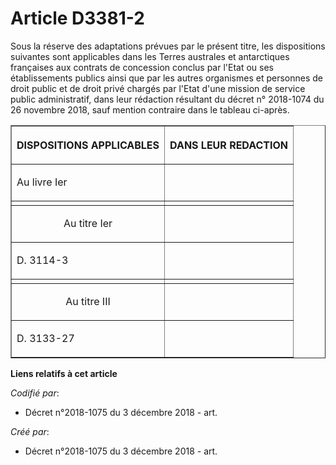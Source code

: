 # Article D3381-2

Sous la réserve des adaptations prévues par le présent titre, les dispositions suivantes sont applicables dans les Terres
australes et antarctiques françaises aux contrats de concession conclus par l'Etat ou ses établissements publics ainsi que
par les autres organismes et personnes de droit public et de droit privé chargés par l'Etat d'une mission de service public
administratif, dans leur rédaction résultant du décret n° 2018-1074 du 26 novembre 2018, sauf mention contraire dans le
tableau ci-après.

<table border="1">
      <tbody><tr>
        <th>

DISPOSITIONS APPLICABLES</th>
        <th>

DANS LEUR REDACTION</th>
      </tr>
      <tr>
        <td align="left">

Au livre Ier</td>
        <td align="left">
      </td></tr>
      <tr>
        <td align="left">
        </td><td align="left">
      </td></tr>
      <tr>
        <td align="center">

Au titre Ier</td>
        <td align="left">
      </td></tr>
      <tr>
        <td align="left">

D. 3114-3</td>
        <td align="left">
      </td></tr>
      <tr>
        <td align="left">
        </td><td align="left">
      </td></tr>
      <tr>
        <td align="center">

Au titre III</td>
        <td align="left">
      </td></tr>
      <tr>
        <td align="left">

D. 3133-27</td>
        <td align="left">
      </td></tr>
    </tbody></table>

**Liens relatifs à cet article**

_Codifié par_:

  - Décret n°2018-1075 du 3 décembre 2018 - art.

_Créé par_:

  - Décret n°2018-1075 du 3 décembre 2018 - art.
